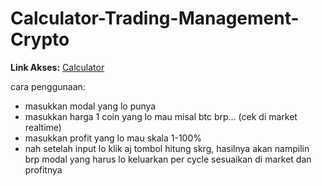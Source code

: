 # Calculator-Trading-Management-Crypto
**Link Akses:** [Calculator](https://calculator-trading-management-crypto.vercel.app/)

cara penggunaan:
- masukkan modal yang lo punya
- masukkan harga 1 coin yang lo mau misal btc brp... (cek di market realtime)
- masukkan profit yang lo mau skala 1-100%
- nah setelah input lo klik aj tombol hitung skrg, hasilnya akan nampilin brp modal yang harus lo keluarkan per cycle sesuaikan di market dan profitnya
